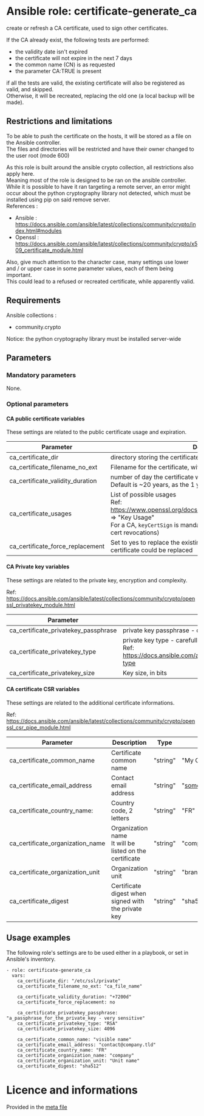 # Ansible role: certificate-generate_ca

create or refresh a CA certificate, used to sign other certificates.

If the CA already exist, the following tests are performed:

- the validity date isn't expired
- the certificate will not expire in the next 7 days
- the common name (CN) is as requested
- the parameter CA:TRUE is present

if all the tests are valid, the existing certificate will also be registered as valid, and skipped.  
Otherwise, it will be recreated, replacing the old one (a local backup will be made).


## Restrictions and limitations

To be able to push the certificate on the hosts, it will be stored as a file on the Ansible controller.  
The files and directories will be restricted and have their owner changed to the user root (mode 600)

As this role is built around the ansible crypto collection, all restrictions also apply here.  
Meaning most of the role is designed to be ran on the ansible controller.
While it is possible to have it ran targeting a remote server, an error might occur about the python cryptography library not detected, which must be installed using pip on said remove server.  
References :  
- Ansible : https://docs.ansible.com/ansible/latest/collections/community/crypto/index.html#modules
- Openssl : https://docs.ansible.com/ansible/latest/collections/community/crypto/x509_certificate_module.html


Also, give much attention to the character case, many settings use lower and / or upper case in some parameter values, each of them being important.  
This could lead to a refused or recreated certificate, while apparently valid.


## Requirements

Ansible collections :
* community.crypto

Notice: the python cryptography library must be installed server-wide


## Parameters

### Mandatory parameters

None.

### Optional parameters

#### CA public certificate variables

These settings are related to the public certificate usage and expiration.

| Parameter | Description | Type | Default value |
| --------- | ----------- | ---- | ------------- |
| ca_certificate_dir | directory storing the certificate on the server. | "string" | "/etc/ssl/private" |
| ca_certificate_filename_no_ext | Filename for the certificate, without extension. | "string" | "testCA" |
| ca_certificate_validity_duration | number of day the certificate will be valid - format: "+????d"<br />Default is ~20 years, as the 1 year limitation does not apply. | "string" | "+7200d" |
| ca_certificate_usages | List of possible usages<br />Ref: https://www.openssl.org/docs/manmaster/man5/x509v3_config.html => "Key Usage"<br />For a CA, `keyCertSign` is mandatory, `cRLSign` is optional (used to sign cert revocations) | list[ "string" ] | [ "keyCertSign", "cRLSign" ]
| ca_certificate_force_replacement | Set to yes to replace the existing certificate.In some case, a valid certificate could be replaced | boolean | no |

#### CA Private key variables

These settings are related to the private key, encryption and complexity.  

Ref: https://docs.ansible.com/ansible/latest/collections/community/crypto/openssl_privatekey_module.html

| Parameter | Description | Type | Default value |
| --------- | ----------- | ---- | ------------- |
| ca_certificate_privatekey_passphrase | private key passphrase - can be empty if really required | "string" | "CHANGE_ME_ASAP"
| ca_certificate_privatekey_type | private key type - carefull to the upper/lower case<br />Ref: https://docs.ansible.com/ansible/latest/collections/community/crypto/openssl_privatekey_module.html#parameter-type | "string" | "RSA" |
| ca_certificate_privatekey_size | Key size, in bits | numeric | 4096 |

#### CA certificate CSR variables

These settings are related to the additional certificate informations.

Ref: https://docs.ansible.com/ansible/latest/collections/community/crypto/openssl_csr_pipe_module.html

| Parameter | Description | Type | Default value |
| --------- | ----------- | ---- | ------------- |
| ca_certificate_common_name | Certificate common name | "string" | "My Own CA" |
| ca_certificate_email_address | Contact email address | "string" | "someone@wsomewhere.tld" |
| ca_certificate_country_name: | Country code, 2 letters | "string" | "FR" |
| ca_certificate_organization_name | Organization name<br />It will be listed on the certificate | "string" | "company" |
| ca_certificate_organization_unit | Organization unit | "string" | "branch" |
| ca_certificate_digest | Certificate digest when signed with the private key | "string" | "sha512" |



## Usage examples

The following role's settings are to be used either in a playbook, or set in Ansible's inventory.

```
- role: certificate-generate_ca
  vars:
    ca_certificate_dir: "/etc/ssl/private"
    ca_certificate_filename_no_ext: "ca_file_name"

    ca_certificate_validity_duration: "+7200d"
    ca_certificate_force_replacement: no

    ca_certificate_privatekey_passphrase: "a_passphrase_for_the_private_key - very sensitive"
    ca_certificate_privatekey_type: "RSA"
    ca_certificate_privatekey_size: 4096

    ca_certificate_common_name: "visible name"
    ca_certificate_email_address: "contact@company.tld"
    ca_certificate_country_name: "FR"
    ca_certificate_organization_name: "company"
    ca_certificate_organization_unit: "Unit name"
    ca_certificate_digest: "sha512"

```


# Licence and informations

Provided in the [meta file](meta/main.yml)


